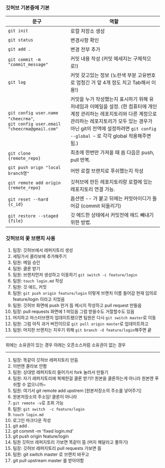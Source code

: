 ### 깃허브 기본중에 기본

| 문구                                                         | 역할                                                         |
| ------------------------------------------------------------ | ------------------------------------------------------------ |
| `git init`                                                   | 로컬 저장소 생성                                             |
| `git status`                                                 | 변경사항 확인                                                |
| `git add .`                                                  | 변경 전부 추가                                               |
| `git commit -m "commit_message"`                             | 커밋 내용 작성 (커밋 메세지는 구체적으로!)                   |
| `git log`                                                    | 커밋 갖고있는 정보 (노란색 부분 고유번호로 엄청긴 거 앞 4개 정도 치고 Tab해서 이용!) |
| `git config user.name "cheecrma"`, <br />`git config user.email "cheecrma@gmail.com"` | 커밋을 누가 작성했는지 표시하기 위해 유저네임과 이메일을 설정. (한 컴퓨터에 개인 계정 관리하는 레포지토리와 다른 계정으로 관리하는 레포지토리가 모두 있는 경우가 아닌 git의 전역에 설정하려면 `git config --global ~` 로 각각 global 적용해주면 됨.) |
| `git clone {remote_repo}`                                    | 최초에 한번만 가져올 때 씀 다음은 push, pull 반복.           |
| `git push orign "local branch명"`                            | 어떤 로컬 브랜치로 푸쉬했는지 작성                           |
| `git remote add origin {remote_repo}`                        | 깃허브에 만든 레포지토리랑 로컬에 있는 레포지토리 연결 가능. |
| `git reset --hard {c_id}`                                    | 옵션엔 -- 가 붙고 뒤에는 커밋아이디가 들어감 (commit 되돌리기) |
| `git restore --staged {file}`                                | 깃 에드한 상태에서 커밋전에 애드 빼내기위한 방법.            |

### 깃허브의 꽃 브랜치 사용

1. 팀장: 깃허브에서 레퍼지토리 생성
2. 세팅가서 콜라보에 추가해주기
3. 팀원: 메일 승인
4. 팀원: 클론 받기
5. 팀원: 브렌치먼저 생성하고 이동하기 `git switch -c feature/login`
6. 팀원: `touch login.md` 작성
7. 팀원: 깃 애드, 커밋
8. 팀원: `git push origin feature/login` 이렇게 브랜치 이름 들어감 현재 임의로 feature/login 이라고 지었음
9. 팀원: 깃허브 화면에 push 한거 뜸 메시지 작성하고 pull request 만들음
10. 팀장: pull requests 화면에 1 떠있음 그럼 받을수도 거절할수도 있음
11. 머지하고 마스터브랜치 업데이트됐으면 팀원은 다시 `git switch master`로 이동
12. 팀원: 그럼 아직 과거 버전이므로 `git pull origin master`로 업데이트하고
13. 팀원: 머지한 브랜치는 지우기 위해 `git branch -d feature/login`해주면 끝

----

위에는 소유권이 있는 경우 아래는 오픈소스처럼 소유권이 없는 경우

----

1. 팀장: 똑같이 깃허브 레퍼지토리 만듬
2. 이번엔 콜라보 안함
3. 팀원: 상대방 레퍼지토리 들어가서 fork 눌러서 만들기
4. 팀원: 자기 레퍼지토리에 복제한걸 클론 받기!! 원본을 클론하는게 아니라 원본엔 푸쉬할 수 없으니까~
5. 팀원: 여기서 git remote add upstrem [원본저장소의 주소를 넣어주기]
6. 원본저장소의 주소임! 클론이 아니라
7. `git remote -v`로 조회 가능
8. 팀원: `git switch  -c feature/login`
9. `touch login.md`
10. 로그인 마크다운 작성
11. git add .
12. git commit -m 'fixed login.md'
13. git push origin feature/login
14. 팀원 깃허브 레퍼지토리 가보면 똑같이 뜸 (머지 해달라고 풀하기)
15. 팀장: 깃허브 레퍼지토리 pull requests 가보면 뜸
16. 팀원: git switch master 로 브랜치 바꾸고
17. git pull upstream master 를 받아야함
